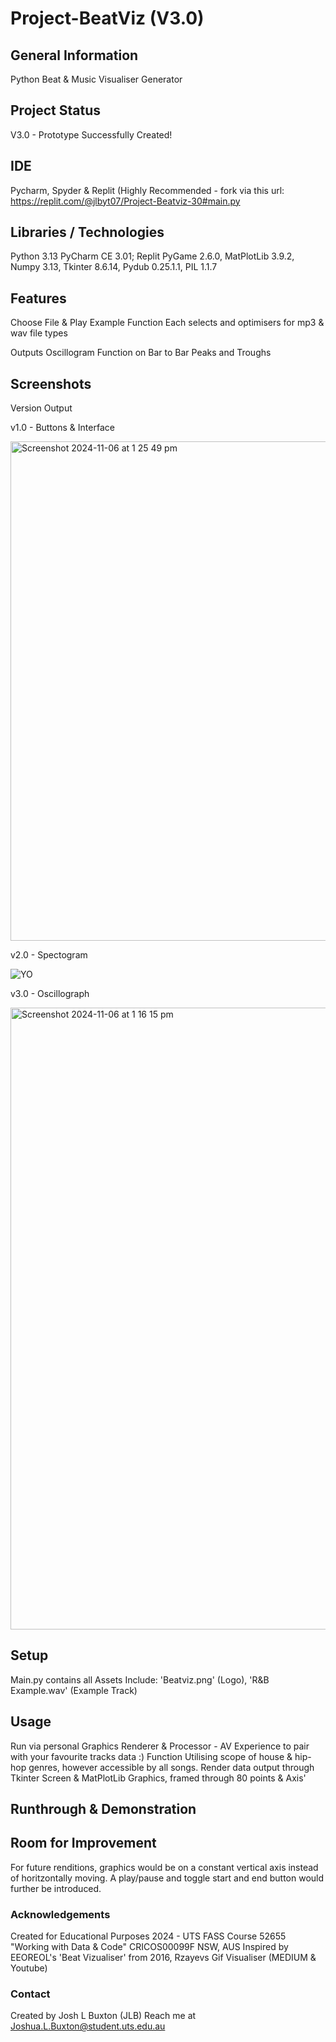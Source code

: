 # Project-BeatViz (V3.0)

## General Information
Python Beat & Music Visualiser Generator 

## Project Status
V3.0 - Prototype Successfully Created!

## IDE
Pycharm, Spyder & Replit (Highly Recommended - fork via this url: https://replit.com/@jlbyt07/Project-Beatviz-30#main.py

## Libraries / Technologies

Python 3.13
PyCharm CE 3.01; Replit
PyGame 2.6.0, MatPlotLib 3.9.2, Numpy 3.13, Tkinter 8.6.14, Pydub 0.25.1.1, PIL 1.1.7




## Features
Choose File & Play Example Function
Each selects and optimisers for mp3 & wav file types

Outputs Oscillogram Function on Bar to Bar Peaks and Troughs


## Screenshots
Version Output

v1.0 - Buttons & Interface


<img width="799" alt="Screenshot 2024-11-06 at 1 25 49 pm" src="https://github.com/user-attachments/assets/a9605565-13c4-4b4d-ae07-9da889c7279c">






v2.0 - Spectogram



![YO](https://github.com/user-attachments/assets/64f467ac-318f-4009-ae2e-9a79c7351285)





v3.0 - Oscillograph



<img width="995" alt="Screenshot 2024-11-06 at 1 16 15 pm" src="https://github.com/user-attachments/assets/55a358f9-cda2-4ca1-ab9f-70c5a529e5f0">







## Setup
Main.py contains all
Assets Include: 'Beatviz.png' (Logo), 'R&B Example.wav' (Example Track)

## Usage
Run via personal Graphics Renderer & Processor - AV Experience to pair with your favourite tracks data :)
Function Utilising scope of house & hip-hop genres, however accessible by all songs. 
Render data output through Tkinter Screen & MatPlotLib Graphics, framed through 80 points & Axis'

## Runthrough & Demonstration 

## Room for Improvement
For future renditions, graphics would be on a constant vertical axis instead of horitzontally moving. A play/pause and toggle start and end button would further be introduced.

### Acknowledgements
Created for Educational Purposes 2024 - UTS FASS Course 52655 "Working with Data & Code" CRICOS00099F NSW, AUS
Inspired by EEOREOL's 'Beat Vizualiser' from 2016, Rzayevs Gif Visualiser (MEDIUM & Youtube) 

### Contact
Created by Josh L Buxton (JLB)
Reach me at Joshua.L.Buxton@student.uts.edu.au
